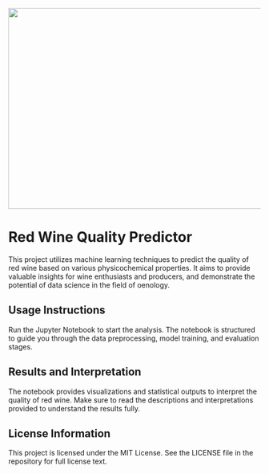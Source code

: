 [<img src="https://labelyourdata.com/img/article-illustrations/quality_feature_importance_light.png" width="1000" height="400">](https://rishavchanda.io)
<!DOCTYPE html>
<html>

<body>

<!-- Project Overview -->
<div class="section">
    <h1>Red Wine Quality Predictor</h1>
    <p>This project utilizes machine learning techniques to predict the quality of red wine based on various physicochemical properties. It aims to provide valuable insights for wine enthusiasts and producers, and demonstrate the potential of data science in the field of oenology.</p>
</div>

<!-- Usage Instructions -->
<div class="section">
    <h2>Usage Instructions</h2>
    <p>Run the Jupyter Notebook to start the analysis. The notebook is structured to guide you through the data preprocessing, model training, and evaluation stages.</p>
</div>

<!-- Results and Interpretation -->
<div class="section">
    <h2>Results and Interpretation</h2>
    <p>The notebook provides visualizations and statistical outputs to interpret the quality of red wine. Make sure to read the descriptions and interpretations provided to understand the results fully.</p>
</div>

<!-- License Information -->
<div class=" section">
    <h2>License Information</h2>
    <p>This project is licensed under the MIT License. See the LICENSE file in the repository for full license text.</p>
</div>

</body>
</html>
